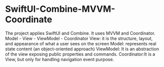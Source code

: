 # SwiftUI-Combine-MVVM-Coordinate
The project applies SwiftUI and Combine. It uses MVVM and Coordinator.
Model - View - ViewModel - Coordinator
View: it is the structure, layout, and appearance of what a user sees on the screen
Model: represents real state content (an object-oriented approach)
ViewModel: It is an abstraction of the view exposing public properties and commands.
Coordinator:It is a View, but only for handling navigation event purpose.
